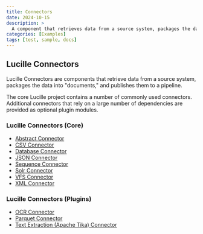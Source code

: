 ```yaml
---
title: Connectors
date: 2024-10-15
description: >
  A component that retrieves data from a source system, packages the data into  “documents,” and publishes them.
categories: [Examples]
tags: [test, sample, docs]
---
```


## Lucille Connectors

Lucille Connectors are components that retrieve data from a source system, packages the data into "documents," and publishes them to a pipeline.

The core Lucille project contains a number of commonly used connectors. Additional connectors that rely on a large number of dependencies are provided as optional plugin modules.

### Lucille Connectors (Core)

* [Abstract Connector](https://github.com/kmwtechnology/lucille/blob/main/lucille-core/src/main/java/com/kmwllc/lucille/connector/AbstractConnector.java)
* [CSV Connector](https://github.com/kmwtechnology/lucille/blob/main/lucille-core/src/main/java/com/kmwllc/lucille/connector/CSVConnector.java)
* [Database Connector](https://github.com/kmwtechnology/lucille/blob/main/lucille-core/src/main/java/com/kmwllc/lucille/connector/jdbc/DatabaseConnector.java)
* [JSON Connector](https://github.com/kmwtechnology/lucille/blob/main/lucille-core/src/main/java/com/kmwllc/lucille/connector/JSONConnector.java)
* [Sequence Connector](https://github.com/kmwtechnology/lucille/blob/main/lucille-core/src/main/java/com/kmwllc/lucille/connector/SequenceConnector.java)
* [Solr Connector](https://github.com/kmwtechnology/lucille/blob/main/lucille-core/src/main/java/com/kmwllc/lucille/connector/SolrConnector.java)
* [VFS Connector](https://github.com/kmwtechnology/lucille/blob/main/lucille-core/src/main/java/com/kmwllc/lucille/connector/VFSConnector.java)
* [XML Connector](https://github.com/kmwtechnology/lucille/blob/main/lucille-core/src/main/java/com/kmwllc/lucille/connector/xml/XMLConnector.java)

### Lucille Connectors (Plugins)

* [OCR Connector](https://github.com/kmwtechnology/lucille/tree/main/lucille-plugins/lucille-ocr)
* [Parquet Connector](https://github.com/kmwtechnology/lucille/blob/main/lucille-plugins/lucille-parquet/src/main/java/com/kmwllc/lucille/parquet/connector/ParquetConnector.java)
* [Text Extraction (Apache Tika) Connector](https://github.com/kmwtechnology/lucille/tree/main/lucille-plugins/lucille-tika) 
